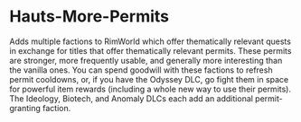 # Hauts-More-Permits
Adds multiple factions to RimWorld which offer thematically relevant quests in exchange for titles that offer thematically relevant permits. These permits are stronger, more frequently usable, and generally more interesting than the vanilla ones. You can spend goodwill with these factions to refresh permit cooldowns, or, if you have the Odyssey DLC, go fight them in space for powerful item rewards (including a whole new way to use their permits). The Ideology, Biotech, and Anomaly DLCs each add an additional permit-granting faction.

